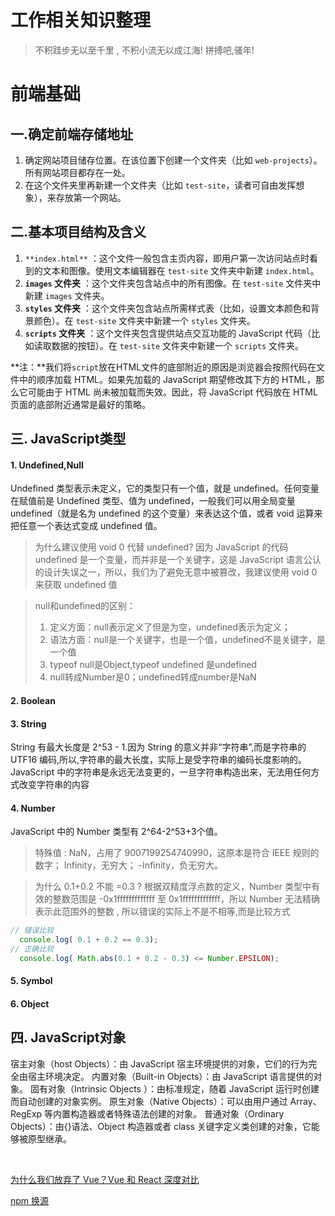 # 工作相关知识整理

> 不积跬步无以至千里 , 不积小流无以成江海!
> 拼搏吧,骚年!

# 前端基础

## 一.确定前端存储地址

1. 确定网站项目储存位置。在该位置下创建一个文件夹（比如 `web-projects`）。所有网站项目都存在一处。
2. 在这个文件夹里再新建一个文件夹（比如 `test-site`，读者可自由发挥想象），来存放第一个网站。

## 二.基本项目结构及含义

1. `**index.html**` ：这个文件一般包含主页内容，即用户第一次访问站点时看到的文本和图像。使用文本编辑器在 `test-site` 文件夹中新建 `index.html`。
2. **`images` 文件夹** ：这个文件夹包含站点中的所有图像。在 `test-site` 文件夹中新建 `images` 文件夹。
3. **`styles` 文件夹** ：这个文件夹包含站点所需样式表（比如，设置文本颜色和背景颜色）。在 `test-site` 文件夹中新建一个 `styles` 文件夹。
4. **`scripts` 文件夹** ：这个文件夹包含提供站点交互功能的 JavaScript 代码（比如读取数据的按钮）。在 `test-site` 文件夹中新建一个 `scripts` 文件夹。

**注：**我们将`script`放在HTML文件的底部附近的原因是浏览器会按照代码在文件中的顺序加载 HTML。如果先加载的 JavaScript 期望修改其下方的 HTML，那么它可能由于 HTML 尚未被加载而失效。因此，将 JavaScript 代码放在 HTML页面的底部附近通常是最好的策略。

## 三. JavaScript类型
#### 1. Undefined,Null
Undefined 类型表示未定义，它的类型只有一个值，就是 undefined。任何变量在赋值前是 Undefined 类型、值为 undefined，一般我们可以用全局变量 undefined（就是名为 undefined 的这个变量）来表达这个值，或者 void 运算来把任意一个表达式变成 undefined 值。
> 为什么建议使用 void 0 代替 undefined?
 因为 JavaScript 的代码 undefined 是一个变量，而并非是一个关键字，这是 JavaScript 语言公认的设计失误之一，所以，我们为了避免无意中被篡改，我建议使用 void 0 来获取 undefined 值

> null和undefined的区别：
>1. 定义方面：null表示定义了但是为空，undefined表示为定义；
>2. 语法方面：null是一个关键字，也是一个值，undefined不是关键字，是一个值 
>3. typeof null是Object,typeof undefined 是undefined 
>4. null转成Number是0；undefined转成number是NaN

#### 2. Boolean

#### 3. String

String 有最大长度是 2^53 - 1.因为 String 的意义并非“字符串”,而是字符串的 UTF16 编码,所以,字符串的最大长度，实际上是受字符串的编码长度影响的。
JavaScript 中的字符串是永远无法变更的，一旦字符串构造出来，无法用任何方式改变字符串的内容

#### 4. Number
JavaScript 中的 Number 类型有  2^64-2^53+3个值。
> 特殊值 : 
>NaN，占用了 9007199254740990，这原本是符合 IEEE 规则的数字；
>Infinity，无穷大；
>-Infinity，负无穷大。

> 为什么 0.1+0.2 不能 =0.3 ? 
根据双精度浮点数的定义，Number 类型中有效的整数范围是 -0x1fffffffffffff 至 0x1fffffffffffff，所以 Number 无法精确表示此范围外的整数 , 所以错误的实际上不是不相等,而是比较方式


```javascript
// 错误比较
  console.log( 0.1 + 0.2 == 0.3);
// 正确比较
  console.log( Math.abs(0.1 + 0.2 - 0.3) <= Number.EPSILON);
```

#### 5. Symbol

#### 6. Object

## 四. JavaScript对象
宿主对象（host Objects）：由 JavaScript 宿主环境提供的对象，它们的行为完全由宿主环境决定。
		内置对象（Built-in Objects）：由 JavaScript 语言提供的对象。
		固有对象（Intrinsic Objects ）：由标准规定，随着 JavaScript 运行时创建而自动创建的对象实例。
		原生对象（Native Objects）：可以由用户通过 Array、RegExp 等内置构造器或者特殊语法创建的对象。
		普通对象（Ordinary Objects）：由{}语法、Object 构造器或者 class 关键字定义类创建的对象，它能够被原型继承。

​	

[为什么我们放弃了 Vue？Vue 和 React 深度对比](http://blog.itpub.net/69981092/viewspace-2710742/)

[npm 换源](https://www.jianshu.com/p/f311a3a155ff)

